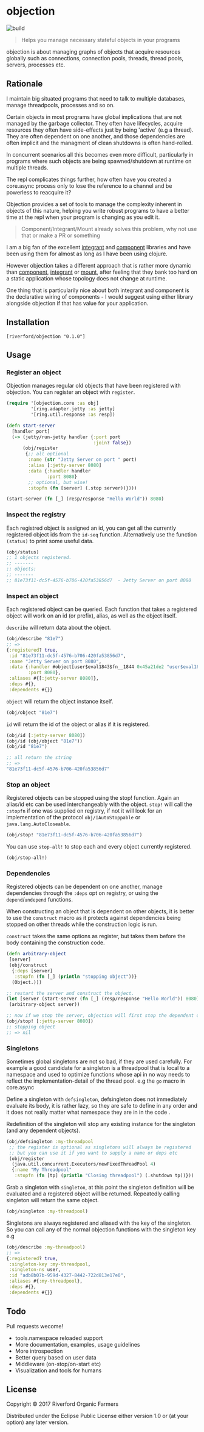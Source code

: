 # objection

![build](https://travis-ci.org/riverford/objection.svg?branch=master)

> Helps you manage necessary stateful objects in your programs

objection is about managing graphs of objects that acquire resources globally such
as connections, connection pools, threads, thread pools, servers, processes etc.

## Rationale
I maintain big situated programs that need to talk to multiple databases, manage threadpools, processes and so on.

Certain objects in most programs have global implications that are not managed by the garbage collector. They often have lifecycles, acquire
resources they often have side-effects just by being 'active' (e.g a thread). They are often dependent on one another, and those dependencies
are often implicit and the managment of clean shutdowns is often hand-rolled.

In concurrent scenarios all this becomes even more difficult, particularly in programs where such objects are being spawned/shutdown at runtime
on multiple threads.

The repl complicates things further, how often have you created a core.async process only to lose the reference to a channel and be
powerless to reacquire it?

Objection provides a set of tools to manage the complexity inherent in objects of this nature,
helping you write robust programs to have a better time at the repl when your program is changing as you edit it.

> Component/Integrant/Mount already solves this problem, why not use that or make a PR or something

I am a big fan of the excellent [integrant] and [component] libraries and have been using them for almost as long as I have been using clojure.

However objection takes a different approach that is rather more dynamic than [component], [integrant] or [mount], after feeling that they bank too hard on a static application whose topology does not change at runtime.



One thing that is particularily nice about both integrant and component is the declarative wiring of components - I would suggest using either library alongside objection if that has value for your application.

## Installation

`[riverford/objection "0.1.0"]`

## Usage

### Register an object
Objection manages regular old objects that have been registered with objection.
You can register an object with `register`.

```clojure
(require '[objection.core :as obj]
         '[ring.adapter.jetty :as jetty]
         '[ring.util.response :as resp])

(defn start-server
  [handler port]
  (-> (jetty/run-jetty handler {:port port
                                :join? false})
      (obj/register
       {;; all optional
        :name (str "Jetty Server on port " port)
        :alias [:jetty-server 8080]
        :data {:handler handler
               :port 8080}
        ;; optional, but wise!
        :stopfn (fn [server] (.stop server))})))

(start-server (fn [_] (resp/response "Hello World")) 8080)
```

### Inspect the registry

Each registred object is assigned an id, you can get all the currently registered object ids from the `id-seq` function. Alternatively use the function `(status)` to print some useful data.

```clojure
(obj/status)
;; 1 objects registered.
;; -------
;; objects:
;; -------
;; 81e73f11-dc5f-4576-b706-420fa53856d7  - Jetty Server on port 8080
```

### Inspect an object

Each registered object can be queried. Each function that takes a registered object
will work on an id (or prefix), alias, as well as the object itself.

`describe` will return data about the object.

```clojure
(obj/describe "81e7")
;; =>
{:registered? true,
 :id "81e73f11-dc5f-4576-b706-420fa53856d7",
 :name "Jetty Server on port 8080",
 :data {:handler #object[user$eval1843$fn__1844 0x45a21de2 "user$eval1843$fn__1844@45a21de2"]
        :port 8080},
 :aliases #{[:jetty-server 8080]},
 :deps #{},
 :dependents #{}}
```

`object` will return the object instance itself.
```clojure
(obj/object "81e7")
```

`id` will return the id of the object or alias if it is registered.
```clojure
(obj/id [:jetty-server 8080])
(obj/id (obj/object "81e7"))
(obj/id "81e7")

;; all return the string
;; =>
"81e73f11-dc5f-4576-b706-420fa53856d7"
```

### Stop an object

Registered objects can be stopped using the stop! function. Again an alias/id etc can be used interchangeably with the object.
`stop!` will call the `:stopfn` if one was supplied on registry, if not it will look for an implementation of the protocol `obj/IAutoStoppable` or `java.lang.AutoCloseable`.

```clojure
(obj/stop! "81e73f11-dc5f-4576-b706-420fa53856d7")
```

You can use `stop-all!` to stop each and every object currently registered.
```clojure
(obj/stop-all!)
```

### Dependencies

Registered objects can be dependent on one another, manage dependencies through
the `:deps` opt on registry, or using the `depend`/`undepend` functions.

When constructing an object that is dependent on other objects, it is better to
use the `construct` macro as it protects against dependencies
being stopped on other threads while the construction logic is run.

`construct` takes the same options as register, but takes them before the body containing
the construction code.

```clojure
(defn arbitrary-object
 [server]
 (obj/construct
  {:deps [server]
   :stopfn (fn [_] (println "stopping object"))}
  (Object.)))

;; restart the server and construct the object.
(let [server (start-server (fn [_] (resp/response "Hello World")) 8080)]
 (arbitrary-object server))

;; now if we stop the server, objection will first stop the dependent object.
(obj/stop! [:jetty-server 8080])
;; stopping object
;; => nil
```

### Singletons

Sometimes global singletons are not so bad, if they are used carefully.
For example a good candidate for a singleton is a threadpool that is local to a namespace and used to optimize functions whose api in no way needs to reflect the implementation-detail of the thread pool.
e.g the `go` macro in core.async

Define a singleton with `defsingleton`, defsingleton does not immediately evaluate its body, it is rather lazy, so they are safe to define in any order and it does not really matter what namespace they are in in the code .

Redefinition of the singleton will stop any existing instance for the singleton (and any dependent objects).

```clojure
(obj/defsingleton :my-threadpool
 ;; the register is optional as singletons will always be registered
 ;; but you can use it if you want to supply a name or deps etc
 (obj/register
  (java.util.concurrent.Executors/newFixedThreadPool 4)
  {:name "My Threadpool"
   :stopfn (fn [tp] (println "Closing threadpool") (.shutdown tp))}))
```

Grab a singleton with `singleton`, at this point the singleton definition will be evaluated
and a registered object will be returned. Repeatedly calling singleton will return the same object.

```clojure
(obj/singleton :my-threadpool)
```

Singletons are always registered and aliased with the key of the singleton. So you can call any of the normal objection functions with the singleton key
e.g
```clojure
(obj/describe :my-threadpool)
;; =>
{:registered? true,
 :singleton-key :my-threadpool,
 :singleton-ns user,
 :id "adb8b07b-959d-4327-8442-722d813e17e0",
 :aliases #{:my-threadpool},
 :deps #{},
 :dependents #{}}
```

## Todo

Pull requests wecome!

- tools.namespace reloaded support
- More documentation, examples, usage guidelines
- More introspection
- Better query based on user data
- Middleware (on-stop/on-start etc)
- Visualization and tools for humans

## License

Copyright © 2017 Riverford Organic Farmers

Distributed under the Eclipse Public License either version 1.0 or (at
your option) any later version.

[integrant]: https://github.com/weavejester/integrant
[component]: https://github.com/stuartsierra/component
[mount]: https://github.com/tolitius/mount